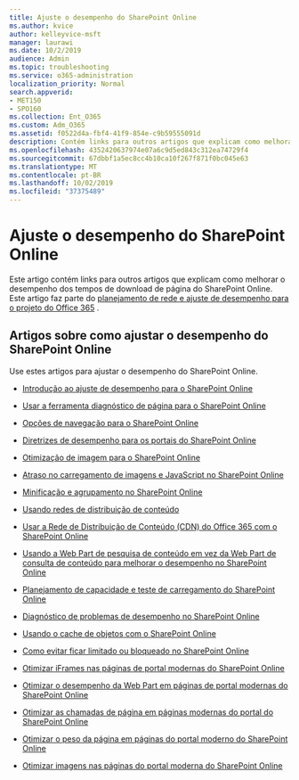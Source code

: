 ```yaml
---
title: Ajuste o desempenho do SharePoint Online
ms.author: kvice
author: kelleyvice-msft
manager: laurawi
ms.date: 10/2/2019
audience: Admin
ms.topic: troubleshooting
ms.service: o365-administration
localization_priority: Normal
search.appverid:
- MET150
- SPO160
ms.collection: Ent_O365
ms.custom: Adm_O365
ms.assetid: f0522d4a-fbf4-41f9-854e-c9b59555091d
description: Contém links para outros artigos que explicam como melhorar o desempenho de tempos de download de página do SharePoint Online.
ms.openlocfilehash: 4352420637974e07a6c9d5ed843c312ea74729f4
ms.sourcegitcommit: 67dbbf1a5ec8cc4b10ca10f267f871f0bc045e63
ms.translationtype: MT
ms.contentlocale: pt-BR
ms.lasthandoff: 10/02/2019
ms.locfileid: "37375489"
---
```

# <a name="tune-sharepoint-online-performance"></a>Ajuste o desempenho do SharePoint Online

Este artigo contém links para outros artigos que explicam como melhorar o desempenho dos tempos de download de página do SharePoint Online. Este artigo faz parte do [planejamento de rede e ajuste de desempenho para o projeto do Office 365](https://aka.ms/tune) .

## <a name="articles-about-fine-tuning-sharepoint-online-performance"></a>Artigos sobre como ajustar o desempenho do SharePoint Online

Use estes artigos para ajustar o desempenho do SharePoint Online.
  
- [Introdução ao ajuste de desempenho para o SharePoint Online](introduction-to-performance-tuning-for-sharepoint-online.md)

- [Usar a ferramenta diagnóstico de página para o SharePoint Online](page-diagnostics-for-spo.md)

- [Opções de navegação para o SharePoint Online](navigation-options-for-sharepoint-online.md)

- [Diretrizes de desempenho para os portais do SharePoint Online](https://docs.microsoft.com/en-us/sharepoint/dev/solution-guidance/portal-performance)

- [Otimização de imagem para o SharePoint Online](image-optimization-for-sharepoint-online.md)

- [Atraso no carregamento de imagens e JavaScript no SharePoint Online](delay-loading-images-and-javascript-in-sharepoint-online.md)

- [Minificação e agrupamento no SharePoint Online](minification-and-bundling-in-sharepoint-online.md)

- [Usando redes de distribuição de conteúdo](using-content-delivery-networks-with-sharepoint-online.md)

- [Usar a Rede de Distribuição de Conteúdo (CDN) do Office 365 com o SharePoint Online](use-office-365-cdn-with-spo.md)

- [Usando a Web Part de pesquisa de conteúdo em vez da Web Part de consulta de conteúdo para melhorar o desempenho no SharePoint Online](using-content-search-web-part-instead-of-content-query-web-part-to-improve-perfo.md)

- [Planejamento de capacidade e teste de carregamento do SharePoint Online](capacity-planning-and-load-testing-sharepoint-online.md)

- [Diagnóstico de problemas de desempenho no SharePoint Online](diagnosing-performance-issues-with-sharepoint-online.md)

- [Usando o cache de objetos com o SharePoint Online](using-the-object-cache-with-sharepoint-online.md)

- [Como evitar ficar limitado ou bloqueado no SharePoint Online](https://msdn.microsoft.com/en-us/library/office/dn889829.aspx)

- [Otimizar iFrames nas páginas de portal modernas do SharePoint Online](modern-iframe-optimization.md)

- [Otimizar o desempenho da Web Part em páginas de portal modernas do SharePoint Online](modern-web-part-optimization.md)

- [Otimizar as chamadas de página em páginas modernas do portal do SharePoint Online](modern-page-call-optimization.md)

- [Otimizar o peso da página em páginas do portal moderno do SharePoint Online](modern-page-weight-optimization.md)

- [Otimizar imagens nas páginas do portal moderna do SharePoint Online](modern-image-optimization.md)
